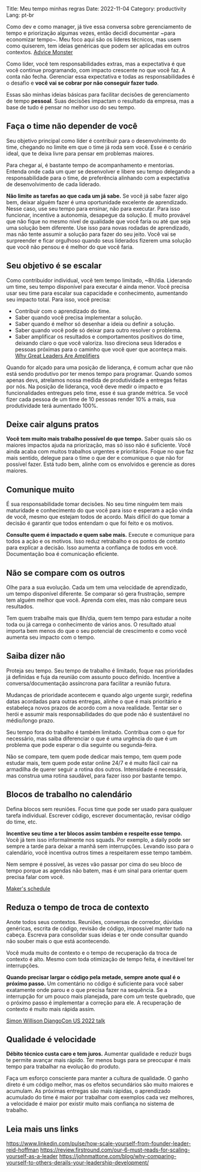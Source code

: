Title: Meu tempo minhas regras
Date: 2022-11-04
Category: productivity
Lang: pt-br

Como dev e como manager, já tive essa conversa sobre gerenciamento de tempo e priorização algumas vezes, então decidi documentar ~para economizar tempo~. Meu foco aqui são os líderes técnicos, mas usem como quiserem, tem ideias genéricas que podem ser aplicadas em outros contextos. [Advice Monster](https://www.ted.com/talks/michael_bungay_stanier_how_to_tame_your_advice_monster)

Como líder, você tem responsabilidades extras, mas a expectativa é que você continue programando, com impacto crescente no que você faz. A conta não fecha. Gerenciar essa expectativa e todas as responsabilidades é o desafio e **você vai se cobrar por não conseguir fazer tudo**.

Essas são minhas ideias básicas para facilitar decisões de gerenciamento de tempo **pessoal**. Suas decisões impactam o resultado da empresa, mas a base de tudo é pensar no melhor uso do seu tempo.

## Faça o time não depender de você
Seu objetivo principal como líder é contribuir para o desenvolvimento do time, chegando no limite em que o time já roda sem você. Esse é o cenário ideal, que te deixa livre para pensar em problemas maiores.

Para chegar aí, é bastante tempo de acompanhamento e mentorias. Entenda onde cada um quer se desenvolver e libere seu tempo delegando a responsabilidade para o time, de preferência alinhando com a expectativa de desenvolvimento de cada liderado.

**Não limite as tarefas ao que cada um já sabe.** Se você já sabe fazer algo bem, deixar alguém fazer é uma oportunidade excelente de aprendizado. Nesse caso, use seu tempo para ensinar, não para executar. Para isso funcionar, incentive a autonomia, desapegue da solução. É muito provável que não fique no mesmo nível de qualidade que você faria ou até que seja uma solução bem diferente. Use isso para novas rodadas de aprendizado, mas não tente assumir a solução para fazer do seu jeito. Você vai se surpreender e ficar orgulhoso quando seus liderados fizerem uma solução que você não pensou e é melhor do que você faria.

## Seu objetivo é se escalar

Como contribuidor individual, você tem tempo limitado, ~8h/dia. Liderando um time, seu tempo disponível para executar é ainda menor. Você precisa usar seu time para escalar sua capacidade e conhecimento, aumentando seu impacto total. Para isso, você precisa:

* Contribuir com o aprendizado do time.
* Saber quando você precisa implementar a solução.
* Saber quando é melhor só desenhar a ideia ou definir a solução.
* Saber quando você pode só deixar para outro resolver o problema.
* Saber amplificar os resultados e comportamentos positivos do time, deixando claro o que você valoriza. Isso direciona seus liderados e pessoas próximas para o caminho que você quer que aconteça mais. [Why Great Leaders Are Amplifiers](https://www.linkedin.com/pulse/why-great-leaders-amplifiers-margot-andersen-1d)

Quando for alçado para uma posição de liderança, é comum achar que não está sendo produtivo por ter menos tempo para programar. Quando somos apenas devs, atrelamos nossa medida de produtividade a entregas feitas por nós. Na posição de liderança, você deve medir o impacto e funcionalidades entregues pelo time, esse é sua grande métrica. Se você fizer cada pessoa de um time de 10 pessoas render 10% a mais, sua produtividade terá aumentado 100%.

## Deixe cair alguns pratos

**Você tem muito mais trabalho possível do que tempo.** Saber quais são os maiores impactos ajuda na priorização, mas só isso não é suficiente. Você ainda acaba com muitos trabalhos urgentes e prioritários. Foque no que faz mais sentido, delegue para o time o que der e comunique o que não for possível fazer. Está tudo bem, alinhe com os envolvidos e gerencie as dores maiores.

## Comunique muito

É sua responsabilidade tomar decisões. No seu time ninguém tem mais maturidade e conhecimento do que você para isso e esperam a ação vinda de você, mesmo que estejam todos de acordo. Mais difícil do que tomar a decisão é garantir que todos entendam o que foi feito e os motivos.

**Consulte quem é impactado e quem sabe mais.** Execute e comunique para todos a ação e os motivos. Isso reduz retrabalho e os pontos de contato para explicar a decisão. Isso aumenta a confiança de todos em você. Documentação boa é comunicação eficiente.

## Não se compare com os outros

Olhe para a sua evolução. Cada um tem uma velocidade de aprendizado, um tempo disponível diferente. Se comparar só gera frustração, sempre tem alguém melhor que você. Aprenda com eles, mas não compare seus resultados.

Tem quem trabalhe mais que 8h/dia, quem tem tempo para estudar a noite toda ou já carrega o conhecimento de vários anos. O resultado atual importa bem menos do que o seu potencial de crescimento e como você aumenta seu impacto com o tempo.

## Saiba dizer não

Proteja seu tempo. Seu tempo de trabalho é limitado, foque nas prioridades já definidas e fuja da reunião com assunto pouco definido. Incentive a conversa/documentação assíncrona para facilitar a reunião futura.

Mudanças de prioridade acontecem e quando algo urgente surgir, redefina datas acordadas para outras entregas, alinhe o que é mais prioritário e estabeleça novos prazos de acordo com a nova realidade. Tentar ser o herói e assumir mais responsabilidades do que pode não é sustentável no médio/longo prazo.

Seu tempo fora do trabalho é também limitado. Contribua com o que for necessário, mas saiba diferenciar o que é uma urgência do que é um problema que pode esperar o dia seguinte ou segunda-feira.

Não se compare, tem quem pode dedicar mais tempo, tem quem pode estudar mais, tem quem pode estar online 24/7 e é muito fácil cair na armadilha de querer seguir a rotina dos outros. Intensidade é necessária, mas construa uma rotina saudável, para fazer isso por bastante tempo.

## Blocos de trabalho no calendário

Defina blocos sem reuniões. Focus time que pode ser usado para qualquer tarefa individual. Escrever código, escrever documentação, revisar código do time, etc.

**Incentive seu time a ter blocos assim também e respeite esse tempo.** Você já tem isso informalmente nos squads. Por exemplo, a daily pode ser sempre a tarde para deixar a manhã sem interrupções. Levando isso para o calendário, você incentiva outros times a respeitarem esse tempo também.

Nem sempre é possível, às vezes vão passar por cima do seu bloco de tempo porque as agendas não batem, mas é um sinal para orientar quem precisa falar com você.

[Maker's schedule](http://www.paulgraham.com/makersschedule.html)

## Reduza o tempo de troca de contexto

Anote todos seus contextos. Reuniões, conversas de corredor, dúvidas genéricas, escrita de código, revisão de código, impossível manter tudo na cabeça. Escreva para consolidar suas ideias e ter onde consultar quando não souber mais o que está acontecendo.

Você muda muito de contexto e o tempo de recuperação da troca de contexto é alto. Mesmo com toda otimização de tempo feita, é inevitável ter interrupções.

**Quando precisar largar o código pela metade, sempre anote qual é o próximo passo.** Um comentário no código é suficiente para você saber exatamente onde parou e o que precisa fazer na sequência. Se a interrupção for um pouco mais planejada, pare com um teste quebrado, que o próximo passo é implementar a correção para ele. A recuperação de contexto é muito mais rápida assim.

[Simon Willison DjangoCon US 2022 talk](https://github.com/simonw/djangocon-2022-productivity)

## Qualidade é velocidade

**Débito técnico custa caro e tem juros.** Aumentar qualidade e reduzir bugs te permite avançar mais rápido. Ter menos bugs para se preocupar é mais tempo para trabalhar na evolução do produto.

Faça um esforço consciente para manter a cultura de qualidade. O ganho direto é um código melhor, mas os efeitos secundários são muito maiores e acumulam. As próximas entregas são mais rápidas, o aprendizado acumulado do time é maior por trabalhar com exemplos cada vez melhores, a velocidade é maior por existir muito mais confiança no sistema de trabalho.

## Leia mais uns links

https://www.linkedin.com/pulse/how-scale-yourself-from-founder-leader-reid-hoffman
https://review.firstround.com/our-6-must-reads-for-scaling-yourself-as-a-leader
https://johnmattone.com/blog/why-comparing-yourself-to-others-derails-your-leadership-development/
